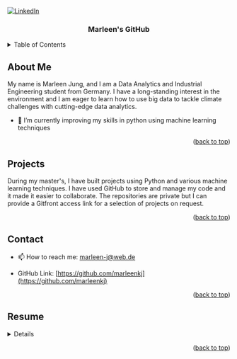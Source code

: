 

<div id="top"></div>
<!--
*** Thanks for checking out the Best-README-Template. If you have a suggestion
*** that would make this better, please fork the repo and create a pull request
*** or simply open an issue with the tag "enhancement".
*** Don't forget to give the project a star!
*** Thanks again! Now go create something AMAZING! :D
-->



<!-- PROJECT SHIELDS -->
<!--
*** I'm using markdown "reference style" links for readability.
*** Reference links are enclosed in brackets [ ] instead of parentheses ( ).
*** See the bottom of this document for the declaration of the reference variables
*** for contributors-url, forks-url, etc. This is an optional, concise syntax you may use.
*** https://www.markdownguide.org/basic-syntax/#reference-style-links
-->

[![LinkedIn][linkedin-shield]][linkedin-url]



<!-- PROJECT LOGO -->
<h3 align="center">Marleen's GitHub</h3>


<!-- TABLE OF CONTENTS -->
<details>
  <summary>Table of Contents</summary>
  <ol>
    <li><a href="#about-me">About Me</a></li>
    <li><a href="#projects">Projects</a></li>
    <li><a href="#contact">Contact</a></li>
    <li><a href="#resume">Resume</a></li>
  </ol>
</details>


<!-- ABOUT ME -->
## About Me

My name is Marleen Jung, and I am a Data Analytics and Industrial Engineering student from Germany. I have a long-standing interest in the environment and I am eager to learn how to use big data to tackle climate challenges with cutting-edge data analytics.

- 🌱 I’m currently improving my skills in python using machine learning techniques 

<p align="right">(<a href="#top">back to top</a>)</p>

<!-- PROJECTS -->
## Projects

During my master's, I have built projects using Python and various machine learning techniques. I have used GitHub to store and manage my code and it made it easier to collaborate. The repositories are private but I can provide a Gitfront access link for a selection of projects on request.

<p align="right">(<a href="#top">back to top</a>)</p>

<!-- CONTACT -->
## Contact

- 📫 How to reach me: marleen-j@web.de

- GitHub Link: [https://github.com/marleenkj](https://github.com/marleenkj)

<p align="right">(<a href="#top">back to top</a>)</p>

<!-- RESUME -->
## Resume
<details>
  Show Resume
    [![CV Marleen][product-screenshot]]
</details>

<p align="right">(<a href="#top">back to top</a>)</p>


<!-- MARKDOWN LINKS & IMAGES -->
<!-- https://www.markdownguide.org/basic-syntax/#reference-style-links -->
[linkedin-shield]: https://img.shields.io/badge/-LinkedIn-black.svg?style=for-the-badge&logo=linkedin&colorB=555
[linkedin-url]: https://linkedin.com/in/marleenjung
[product-screenshot]: CV_Marleen-1.png

<!--
**marleenkj/marleenkj** is a ✨ _special_ ✨ repository because its `README.md` (this file) appears on your GitHub profile.

Here are some ideas to get you started:

- 🔭 I’m currently working on ...
- 🌱 I’m currently learning ...
- 👯 I’m looking to collaborate on ...
- 🤔 I’m looking for help with ...
- 💬 Ask me about ...
- 📫 How to reach me: ...
- 😄 Pronouns: ...
- ⚡ Fun fact: ...
-->
